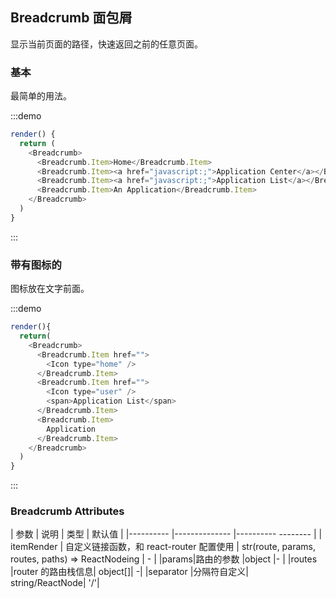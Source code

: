 ## Breadcrumb 面包屑
显示当前页面的路径，快速返回之前的任意页面。

### 基本

最简单的用法。

:::demo 

```js
render() {
  return (
    <Breadcrumb>
      <Breadcrumb.Item>Home</Breadcrumb.Item>
      <Breadcrumb.Item><a href="javascript:;">Application Center</a></Breadcrumb.Item>
      <Breadcrumb.Item><a href="javascript:;">Application List</a></Breadcrumb.Item>
      <Breadcrumb.Item>An Application</Breadcrumb.Item>
    </Breadcrumb>
  )
}
```
:::



### 带有图标的
图标放在文字前面。

:::demo
```js
render(){
  return(
    <Breadcrumb>
      <Breadcrumb.Item href="">
        <Icon type="home" />
      </Breadcrumb.Item>
      <Breadcrumb.Item href="">
        <Icon type="user" />
        <span>Application List</span>
      </Breadcrumb.Item>
      <Breadcrumb.Item>
        Application
      </Breadcrumb.Item>
    </Breadcrumb>
  )
}
```
:::





### Breadcrumb Attributes
| 参数      | 说明          | 类型      | 默认值  |
|---------- |-------------- |---------- -------- |
| itemRender | 自定义链接函数，和 react-router 配置使用 | str(route, params, routes, paths) => ReactNodeing | - |
|params|路由的参数	|object		|- |
|routes	|router 的路由栈信息|	object[]|		-|
|separator	|分隔符自定义|	string/ReactNode|		'/'|
